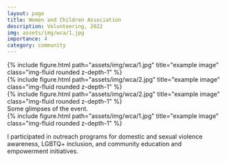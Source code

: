 ```yaml
---
layout: page
title: Women and Children Association
description: Volunteering, 2022
img: assets/img/wca/1.jpg
importance: 4
category: community
---
```


<div class="row">
    <div class="col-sm mt-3 mt-md-0">
        {% include figure.html path="assets/img/wca/1.jpg" title="example image" class="img-fluid rounded z-depth-1" %}
    </div>
    <div class="col-sm mt-3 mt-md-0">
        {% include figure.html path="assets/img/wca/2.jpg" title="example image" class="img-fluid rounded z-depth-1" %}
    </div>
    <div class="col-sm mt-3 mt-md-0">
        {% include figure.html path="assets/img/wca/2.jpg" title="example image" class="img-fluid rounded z-depth-1" %}
    </div>
</div>
<div class="caption">
        Some glimpses of the event. 
</div>
<div class="row">
    <div class="col-sm mt-3 mt-md-0">
        {% include figure.html path="assets/img/wca/1.jpg" title="example image" class="img-fluid rounded z-depth-1" %}
    </div>
</div>
<!-- <div class="caption">
    This ima
</div> -->

I participated in outreach programs for domestic and sexual violence awareness, LGBTQ+ inclusion, and community education and empowerment initiatives.

